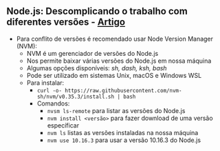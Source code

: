 ## Node.js: Descomplicando o trabalho com diferentes versões - [Artigo](https://www.alura.com.br/artigos/descomplicando-o-trabalho-com-node)

- Para conflito de versões é recomendado usar Node Version Manager (NVM):
  - NVM é um gerenciador de versões do Node.js
  - Nos permite baixar várias versões do Node.js em nossa máquina
  - Algumas opções disponíveis: *sh, dash, ksh, bash*
  - Pode ser utilizado em sistemas Unix, macOS e Windows WSL
  - Para instalar: 
    - `curl -o- https://raw.githubusercontent.com/nvm-sh/nvm/v0.35.3/install.sh | bash`
    - Comandos: 
      - `nvsm ls-remote` para listar as versões do Node.js
      - `nvm install <versão>` para fazer download de uma versão específicar
      - `nvm ls` listas as versões instaladas na nossa máquina
      - `nvm use 10.16.3` para usar a versão 10.16.3 do Node.js
      



